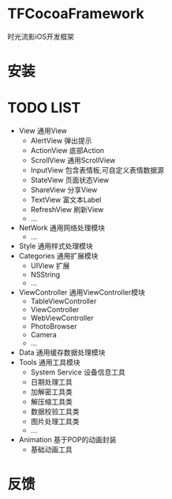 # TFCocoaFramework
时光流影iOS开发框架
# 安装
# TODO LIST
* View 通用View
  * AlertView 弹出提示
  * ActionView 底部Action
  * ScrollView 通用ScrollView
  * InputView 包含表情板,可自定义表情数据源
  * StateView 页面状态View
  * ShareView 分享View
  * TextView 富文本Label
  * RefreshView 刷新View
  * ...
* NetWork 通用网络处理模块
  *  ...
* Style 通用样式处理模块
* Categories 通用扩展模块
  * UIView 扩展
  * NSString
  * ...
* ViewController 通用ViewController模块
  * TableViewController
  * ViewController
  * WebViewController
  * PhotoBrowser
  * Camera
  * ...
* Data 通用缓存数据处理模块
* Tools 通用工具模块
  * System Service 设备信息工具
  * 日期处理工具
  * 加解密工具类
  * 解压缩工具类
  * 数据校验工具类
  * 图片处理工具类
  * ...
* Animation 基于POP的动画封装
  * 基础动画工具

# 反馈

